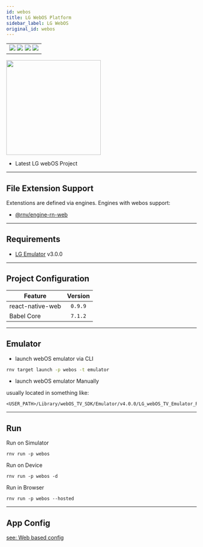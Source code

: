 ```yaml
---
id: webos
title: LG WebOS Platform
sidebar_label: LG WebOS
original_id: webos
---
```


<table>
  <tr>
  <td>
    <img src="https://img.shields.io/badge/Mac-yes-brightgreen.svg" />
    <img src="https://img.shields.io/badge/Windows-yes-brightgreen.svg" />
    <img src="https://img.shields.io/badge/Linux-yes-brightgreen.svg" />
    <img src="https://img.shields.io/badge/HostMode-yes-brightgreen.svg" />
  </td>
  </tr>
</table>

<img className="platform-image" src="/img/rnv_webos.gif" height="250"/>


- Latest LG webOS Project

---
## File Extension Support

<!--EXTENSION_SUPPORT_START-->

Extenstions are defined via engines. Engines with webos support: 
- [@rnv/engine-rn-web](../engines/engine-rn-web#extensions)

<!--EXTENSION_SUPPORT_END-->

---
## Requirements

- [LG Emulator](http://webostv.developer.lge.com/develop/tools/emulator-introduction/) v3.0.0

---
## Project Configuration

| Feature          | Version |
| ---------------- | :-----: |
| react-native-web | `0.9.9` |
| Babel Core       | `7.1.2` |

---
## Emulator

- launch webOS emulator via CLI

```bash
rnv target launch -p webos -t emulator
```

- launch webOS emulator Manually

usually located in something like:

```
<USER_PATH>/Library/webOS_TV_SDK/Emulator/v4.0.0/LG_webOS_TV_Emulator_RCU.app
```

---
## Run

Run on Simulator

```
rnv run -p webos
```

Run on Device

```
rnv run -p webos -d
```

Run in Browser

```
rnv run -p webos --hosted
```

---
## App Config

[see: Web based config](../api/schemas/rnv.project.md)
